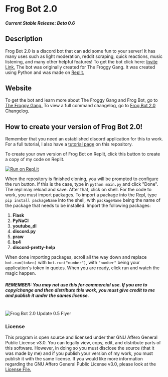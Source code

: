 # Frog Bot 2.0
##### Current Stable Release: Beta 0.6
## Description

Frog Bot 2.0 is a discord bot that can add some fun to your server! It has many uses such as light moderation, reddit scraping, quick reactions, music listening, and many other helpful features! To get the bot click here: [Invite Link.](https://www.google.com/url=https%3A%2F%2Fdiscord.gg%2FZsmcAcmWrA&sa=D&sntz=1&usg=AFQjCNHpQjZgEO7Amn97Djb50gvYaYHdeA) The bot was originally created for The Froggy Gang. It was created using Python and was made on [Replit.](https://replit.com) 

## Website

To get the bot and learn more about The Froggy Gang and Frog Bot, go to [The Froggy Gang.](https://sites.google.com/view/the-froggy-gang/home)
To view a full command changelog, go to [Frog Bot 2.0 Changelog.](https://docs.google.com/document/d/1Lo62dreCjfNr0GNWGwCid1ZX-cgBqMz1xsxHmNZHhJk/edit?usp=sharing)

## How to create your version of Frog Bot 2.0!

Remember that you need an established discord application for this to work. For a full tutorial, I also have a [tutorial page](https://github.com/HereJohnnyboi/Frog-Bot-2.0/blob/main/Tutorial.md) on this repository.

To create your own version of Frog Bot on Replit, click this button to create a copy of my code on Replit.

[![Run on Repl.it](https://repl.it/badge/github/HereJohnnyboi/Frog-Bot-2.0)](https://repl.it/github/HereJohnnyboi/Frog-Bot-2.0)

When the repository is finished cloning, you will be prompted to configure the run button. If this is the case, type in `python main.py` and click "Done". The repl may reload and save. After that, click on shell. For the code to work, you must import packages. To import a package into the Repl, type `pip install packageName` into the shell, with `packageName` being the name of the package that needs to be installed. Import the following packages:

1. **Flask**
2. **PyNaCl**
3. **youtube_dl**
4. **discord.py**
5. **praw**
6. **bs4**
7. **discord-pretty-help**

When done importing packages, scroll all the way down and replace `bot.run(token)`
with `bot.run("number")`, with `"number"` being your application's token in quotes. When you are ready, click run and watch the magic happen. 

##### REMEMBER: You may not use this for commercial use. If you are to copy/change and then distribute this work, you must give credit to me and publish it under the sames license.


\
![Frog Bot 2.0 Update 0.5 Flyer](https://raw.githubusercontent.com/HereJohnnyboi/Frog-Bot-2.0/HereJohnnyboi-flyers/frog-bot-2.0-0.5.png)



### License

This program is open source and licensed under ther GNU Affero General Public License v3.0. You can legally view, copy, edit, and distribute parts of this software. However, in doing so you must disclose the source (that it was made by me) and if you publish your version of my work, you must publish it with the same license. If you would like more information regarding the GNU Affero General Public License v3.0, please look at the [License File.](https://github.com/HereJohnnyboi/Frog-Bot-2.0/blob/main/LICENSE)
